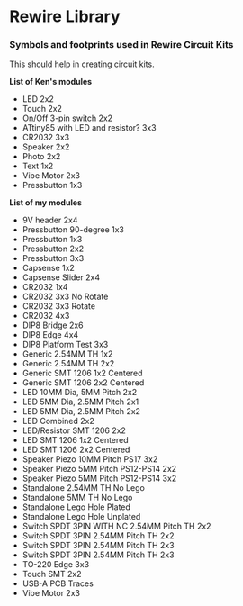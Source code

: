 # Rewire Library
### Symbols and footprints used in Rewire Circuit Kits

This should help in creating circuit kits.

**List of Ken's modules**

- LED 2x2
- Touch 2x2
- On/Off 3-pin switch 2x2
- ATtiny85 with LED and resistor? 3x3
- CR2032 3x3
- Speaker 2x2
- Photo 2x2
- Text 1x2
- Vibe Motor 2x3
- Pressbutton 1x3  

**List of my modules**

- 9V header 2x4
- Pressbutton 90-degree 1x3
- Pressbutton 1x3
- Pressbutton 2x2
- Pressbutton 3x3
- Capsense 1x2
- Capsense Slider 2x4
- CR2032 1x4
- CR2032 3x3 No Rotate
- CR2032 3x3 Rotate
- CR2032 4x3
- DIP8 Bridge 2x6
- DIP8 Edge 4x4
- DIP8 Platform Test 3x3
- Generic 2.54MM TH 1x2
- Generic 2.54MM TH 2x2
- Generic SMT 1206 1x2 Centered
- Generic SMT 1206 2x2 Centered
- LED 10MM Dia, 5MM Pitch 2x2
- LED 5MM Dia, 2.5MM Pitch 2x1
- LED 5MM Dia, 2.5MM Pitch 2x2
- LED Combined 2x2
- LED/Resistor SMT 1206 2x2
- LED SMT 1206 1x2 Centered
- LED SMT 1206 2x2 Centered
- Speaker Piezo 10MM Pitch PS17 3x2
- Speaker Piezo 5MM Pitch PS12-PS14 2x2
- Speaker Piezo 5MM Pitch PS12-PS14 3x2
- Standalone 2.54MM TH No Lego
- Standalone 5MM TH No Lego
- Standalone Lego Hole Plated
- Standalone Lego Hole Unplated
- Switch SPDT 3PIN WITH NC 2.54MM Pitch TH 2x2
- Switch SPDT 3PIN 2.54MM Pitch TH 2x2 
- Switch SPDT 3PIN 2.54MM Pitch TH 2x3
- Switch SPDT 3PIN 2.54MM Pitch TH 2x3
- TO-220 Edge 3x3
- Touch SMT 2x2
- USB-A PCB Traces
- Vibe Motor 2x3
